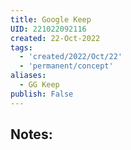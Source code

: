 ```yaml
---
title: Google Keep
UID: 221022092116
created: 22-Oct-2022
tags:
  - 'created/2022/Oct/22'
  - 'permanent/concept'
aliases:
  - GG Keep
publish: False
---
```

## Notes:




